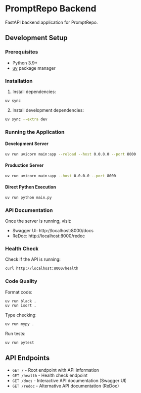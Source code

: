 # PromptRepo Backend

FastAPI backend application for PromptRepo.

## Development Setup

### Prerequisites

- Python 3.9+
- [uv](https://docs.astral.sh/uv/) package manager

### Installation

1. Install dependencies:
```bash
uv sync
```

2. Install development dependencies:
```bash
uv sync --extra dev
```

### Running the Application

#### Development Server
```bash
uv run uvicorn main:app --reload --host 0.0.0.0 --port 8000
```

#### Production Server
```bash
uv run uvicorn main:app --host 0.0.0.0 --port 8000
```

#### Direct Python Execution
```bash
uv run python main.py
```

### API Documentation

Once the server is running, visit:
- Swagger UI: http://localhost:8000/docs
- ReDoc: http://localhost:8000/redoc

### Health Check

Check if the API is running:
```bash
curl http://localhost:8000/health
```

### Code Quality

Format code:
```bash
uv run black .
uv run isort .
```

Type checking:
```bash
uv run mypy .
```

Run tests:
```bash
uv run pytest
```

## API Endpoints

- `GET /` - Root endpoint with API information
- `GET /health` - Health check endpoint
- `GET /docs` - Interactive API documentation (Swagger UI)
- `GET /redoc` - Alternative API documentation (ReDoc)
